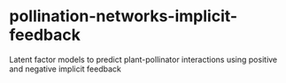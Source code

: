 # pollination-networks-implicit-feedback
Latent factor models to predict plant-pollinator interactions using positive and negative implicit feedback 

